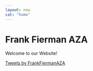 ```yaml
---
layout: new
cat: "home"
---
```


<h1>Frank Fierman AZA </h1>
<div class="welcome"><p>
Welcome to our Website!
</p> </div>

<!-- Twitter Timeline -->
<div>
<a class="twitter-timeline" data-width="300" data-height="500" data-theme="light" href="https://twitter.com/FrankFiermanAZA">Tweets by FrankFiermanAZA</a> <script async src="//platform.twitter.com/widgets.js" charset="utf-8"></script>
</div>

<!-- vvv Mail List Popup vvv -->
<div> <script type="text/javascript" src="//s3.amazonaws.com/downloads.mailchimp.com/js/signup-forms/popup/embed.js" data-dojo-config="usePlainJson: true, isDebug: false"></script>
<script type="text/javascript">require(["mojo/signup-forms/Loader"], function(L) { L.start({"baseUrl":"mc.us11.list-manage.com","uuid":"3441a39e6ab9562066516b04c","lid":"e1aaf1338f"}) })</script> </div>

